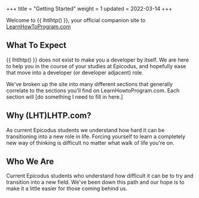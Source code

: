 +++
title = "Getting Started"
weight = 1
updated = 2022-03-14
+++

Welcome to {{ lhtlhtp() }}, your official companion site to
[LearnHowToProgram.com](https://www.learnhowtoprogram.com/)

## What To Expect

{{ lhtlhtp() }} does not exist to make you a developer by itself. We are here to
help you in the course of your studies at Epicodus, and hopefully ease that move
into a developer (or developer adjacent) role.

We've broken up the site into many different sections that generally correlate
to the sections you'll find on LearnHowtoProgram.com. Each section will [do
something I need to fill in here.]

## Why (LHT)LHTP.com?

As current Epicodus students we understand how hard it can be transitioning into
a new role in life. Forcing yourself to learn a completely new way of thinking
is difficult no matter what walk of life you're on.

## Who We Are

Current Epicodus students who understand how difficult it can be to try and
transition into a new field. We've been down this path and our hope is to make
it a little easier for those coming behind us.
